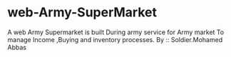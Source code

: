 # web-Army-SuperMarket
A web Army Supermarket is built During army service for Army market To manage Income ,Buying and inventory processes.
By :: Soldier.Mohamed Abbas
